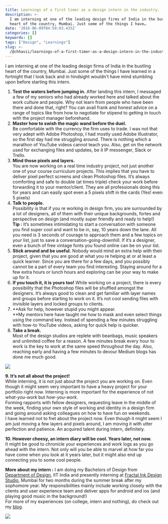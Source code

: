```yaml
---
title: Learnings of a first timer as a design intern in the industry.
description: >-
  I am interning at one of the leading design firms of India in the bustling
  heart of the country, Mumbai. Just some of the things I have…
date: '2016-06-09T04:50:03.435Z'
categories: []
keywords: []
tags: ["Design", "Learnings"]
slug: >-
  /@chhavii/learnings-of-a-first-timer-as-a-design-intern-in-the-industry-99e172aa37cb
---
```


I am interning at one of the leading design firms of India in the bustling heart of the country, Mumbai. Just some of the things I have learned in a fortnight that I look back and in hindsight wouldn't have mind stumbling upon before starting this intern.

1.  **Test the waters before jumping in.** After landing this intern, I messaged a few of my seniors who had already worked here and talked about the work culture and people. Why not learn from people who have been there and done that, right? You can avail frank and honest advice on a range of topics like from how to negotiate for stipend to getting in touch with the project manager beforehand.
2.  **Master how to swish the magic wand before the duel.**   
    Be comfortable with the currency the firm uses to trade. I was not that very adept with Adobe Photoshop, I had mostly used Adobe Illustrator, so the first day had me struggling around. There is nothing which a marathon of YouTube videos cannot teach you. Also, get on the network used for exchanging files and updates, be it IP messenger, Slack or Trello.
3.  **Mind those pixels and layers.**   
    You are now working on a real time industry project, not just another one of your course curriculum projects. This implies that you have to deliver pixel perfect screens and clean Photoshop files. It’s always comforting and safe to double (at times triple) check your work before forwarding it to your mentor/client. They are all professionals doing this for years and can easily spot even a 5 pixels shift in the cards (Yes! even 5 pixels)
4.  **Talk to people.**   
    Possibility is that if you re working in design firm, you are surrounded by a lot of designers, all of them with their unique backgrounds, fortes and perspective on design (and mostly super friendly and ready to help!)  
    **Tip :** It’s sometimes intimidating to start a conversation with someone you find super cool and want to be in, say, 10 years down the lane. All you need is 3 seconds of courage to approach them and a few topics on your list, just to save a conversation-going-downhill. If it’s a designer, even a bunch of free vintage fonts you found online can be on your list.
5.  **Stick around and be useful.** Nobody would mind an extra help with their project, given that you are good at what you re helping at or at least a quick learner. Since you are there for a few days, and you possibly cannot be a part of every team you find interesting. Staying around for a few extra hours or lunch hours and exploring can be your way to make up for it.
6.  **If you touch it, it is yours too!** While working on a project, there is every possibility that the Photoshop files will be shuffled amongst the designers. It’s always good to clean and get familiar with layer names and groups before starting to work on it. It’s not cool sending files with invisible layers and locked groups to clients.
7.  **Ask for help, however stupid you might appear.  
    **My mentors here have taught me how to mask and even select things using the command key. Instead of spending a few minutes struggling with how-to YouTube videos, asking for quick help is quicker.
8.  **Take a break.**   
    Most of the design studios are replete with beanbags, music speakers and unlimited coffee for a reason. A few minutes break every hour to work is the key to work at the same speed throughout the day. Also, reaching early and having a few minutes to devour Medium blogs has done me much good.

![](https://cdn-images-1.medium.com/max/800/1*g1QifmBA3nQqP5vWIYHmMQ.jpeg)

**9\. It’s not all about the project!**  
While interning, it is not just about the project you are working on. Even though it might seem very important to have a heavy project for your portfolio right now. Interning is more important for the experience of not _what-you-work_ but _how-you-work_.   
Forming rapports with fellow designers, requesting leave in the middle of the week, finding your own style of working and identity in a design firm and going around asking colleagues on how to have fun on weekends.   
I have learned not to fret about the project now. Even though it might seem I am just moving a few layers and pixels around, I am moving it with utter perfection and patience. An acquired talent during intern, definitely.

**10\. However cheesy, an intern diary will be cool. Years later, not now.**   
It might be good to chronicle your experiences and work logs as you go ahead with the intern. Not only will you be able to marvel at how far you have come when you look at it years later, but it might also end up connecting you to some cool people.

**More about my intern :** I am doing my Bachelors of Design from [Department of Design](http://www.iitg.ac.in/design/), IIT India and presently interning at [Fractal Ink Design Studio](http://fractalink.com/), Mumbai for two months during the summer break after my sophomore year. My responsibilities mainly include working closely with the clients and user experience team and deliver apps for android and ios (and playing good music in the background!)  
For more of my experiences (on college, intern and nothing), do check out my [blog](http://simplychhavi.blogspot.in/).

![](https://cdn-images-1.medium.com/max/800/1*F1GEsL_SbBkQbxPKtwNflg.jpeg)
